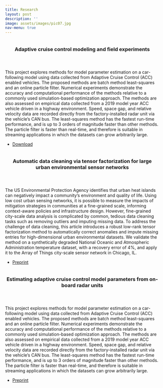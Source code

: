 ```yaml
---
title: Research
layout: post
description: ''
image: assets/images/pic07.jpg
nav-menu: true
---
```


<!-- Main -->
<div id="main">

<!-- One -->
<!-- <section id="one">
	<div class="inner">
		<header class="major">
			<h2></h2>
		</header>
		<p></p>
	</div>
</section> -->

<!-- Two -->
<section id="two" class="spotlights">
	<section>
		<a href="generic.html" class="image">
			<img src="{% link assets/images/ACC.png %}" alt="" data-position="center center" />
		</a>
		<div class="content">
			<div class="inner">
				<header class="major">
					<h3>Adaptive cruise control modeling and field experiments</h3>
				</header>
				<p>This project explores methods for model parameter estimation on a car-following model using data collected from Adaptive Cruise Control (ACC) enabled vehicles. The proposed methods are batch method least-squares and an online particle filter. Numerical experiments demonstrate the accuracy and computational performance of the methods relative to a commonly used simulation-based optimization approach. The methods are also assessed on empirical data collected from a 2019 model year ACC vehicle driven in a highway environment. Speed, space gap, and relative velocity data are recorded directly from the factory-installed radar unit via the vehicle’s CAN bus. The least-squares method has the fastest run-time performance, and is up to 3 orders of magnitude faster than other methods. The particle filter is faster than real-time, and therefore is suitable in streaming applications in which the datasets can grow arbitrarily large.</p>
				<ul class="actions">
					<li><a href="https://ieeexplore.ieee.org/document/8917248" class="button">Download</a></li>
				</ul>
			</div>
		</div>
	</section>
	<section>
		<a href="generic.html" class="image">
			<img src="{% link assets/images/12_grid.jpg %}" alt="" data-position="top center" />
		</a>
		<div class="content">
			<div class="inner">
				<header class="major">
					<h3>Automatic data cleaning via tensor factorization for large urban environmental sensor networks</h3>
				</header>
				<p>The US Environmental Protection Agency identifies that urban heat islands can negatively impact a community’s environment and quality of life. Using low cost urban sensing networks, it is possible to measure the impacts of mitigation strategies in communities at a fine-grained scale, informing context-aware policies and infrastructure design. However, fine-grained city-scale data analysis is complicated by common, tedious data cleaning tasks such as removing outliers and imputing missing data. To address the challenge of data cleaning, this article introduces a robust low-rank tensor factorization method to automatically correct anomalies and impute missing entries for high-dimensional urban environmental datasets. We validate the method on a synthetically degraded National Oceanic and Atmospheric Administration temperature dataset, with a recovery error of 4%, and apply it to the Array of Things city-scale sensor network in Chicago, IL.</p>
				<ul class="actions">
					<li><a href="https://www.climatechange.ai/papers/neurips2019/27" class="button">Preprint</a></li>
				</ul>
			</div>
		</div>
	</section>
	<section>
		<a href="generic.html" class="image">
			<img src="{% link assets/images/radar_all_track.jpg %}" alt="" data-position="25% 25%" />
		</a>
		<div class="content">
			<div class="inner">
				<header class="major">
					<h3>Estimating adaptive cruise control model parameters from on-board radar units</h3>
				</header>
				<p>This project explores methods for model parameter estimation on a car-following model using data collected from Adaptive Cruise Control (ACC) enabled vehicles. The proposed methods are batch method least-squares and an online particle filter. Numerical experiments demonstrate the accuracy and computational performance of the methods relative to a commonly used simulation-based optimization approach. The methods are also assessed on empirical data collected from a 2019 model year ACC vehicle driven in a highway environment. Speed, space gap, and relative velocity data are recorded directly from the factory-installed radar unit via the vehicle’s CAN bus. The least-squares method has the fastest run-time performance, and is up to 3 orders of magnitude faster than other methods. The particle filter is faster than real-time, and therefore is suitable in streaming applications in which the datasets can grow arbitrarily large.</p>
				<ul class="actions">
					<li><a href="https://arxiv.org/abs/1911.06454" class="button">Preprint</a></li>
				</ul>
			</div>
		</div>
	</section>
</section>



</div>
